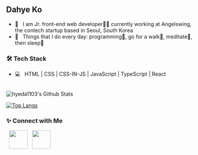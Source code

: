 <h2> Dahye Ko</h2>

- 🔭 &nbsp; I am Jr. front-end web developer👩‍💻 currently working at Angelswing, the contech startup based in Seoul, South Korea
- 🐫 &nbsp; Things that I do every day: programming🦭, go for a walk🐨, meditate🦝, then sleep🌚  

<h3>🛠 Tech Stack</h3>

- 💻 &nbsp; HTML | CSS | CSS-IN-JS | JavaScript | TypeScript | React

<br>

<img align="center" src="https://github-readme-stats.vercel.app/api?username=hyeda1103&include_all_commits=true&count_private=true&show_icons=true&line_height=20&title_color=7A7ADB&icon_color=2234AE&text_color=D3D3D3&bg_color=0,000000,130F40" alt="hyeda1103's Github Stats">

</br>

[![Top Langs](https://github-readme-stats.vercel.app/api/top-langs/?username=hyeda1103&layout=compact&text_color=daf7dc&bg_color=151515)](https://github.com/devSouvik/github-readme-stats)


<h3> ✨ Connect with Me </h3>

<p>
&nbsp; <a href="https://www.linkedin.com/in/dahye-ko-1103/" target="_blank" rel="noopener noreferrer"><img src="https://img.icons8.com/plasticine/100/000000/linkedin.png" width="50" /></a>
&nbsp; <a href="mailto:dalgona92@gmail.com" target="_blank" rel="noopener noreferrer"><img src="https://img.icons8.com/plasticine/100/000000/gmail.png"  width="50" /></a>
</p>
